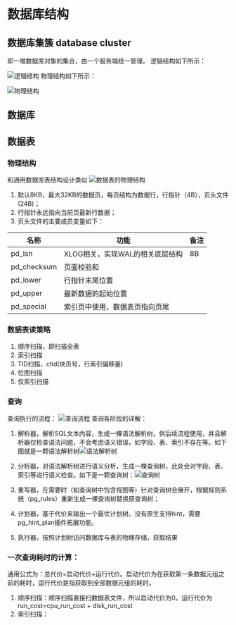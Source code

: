 # 数据库结构
## 数据库集簇 database cluster
即一堆数据库对象的集合，由一个服务端统一管理。
逻辑结构如下所示：

![逻辑结构](Pasted%20image%2020240513154924.png)
物理结构如下所示：

![物理结构](Pasted%20image%2020240513155227.png)
## 数据库
## 数据表
### 物理结构
和通用数据库表结构设计类似
![数据表的物理结构](Pasted%20image%2020240513160803.png)
1. 默认8KB，最大32KB的数据页，每页结构为数据行，行指针（4B），页头文件(24B)；
2. 行指针永远指向当前页最新行数据；
3. 页头文件的主要成员变量如下：

| 名称          | 功能                  | 备注  |
| ----------- | ------------------- | --- |
| pd_lsn      | XLOG相关，实现WAL的相关底层结构 | 8B  |
| pd_checksum | 页面校验和               |     |
| pd_lower    | 行指针末尾位置             |     |
| pd_upper    | 最新数据的起始位置           |     |
| pd_special  | 索引页中使用，数据表页指向页尾     |     |

### 数据表读策略
1. 顺序扫描，即扫描全表
2. 索引扫描
3. TID扫描，ctid(块页号，行索引偏移量)
4. 位图扫描
5. 仅索引扫描
### 查询

查询执行的流程：
![查询流程](Pasted%20image%2020240513165235.png)
查询各阶段的详解：
1. 解析器，解析SQL文本内容，生成一棵语法解析树，供后续流程使用，并且解析器仅检查语法问题，不会考虑语义错误，如字段、表、索引不存在等。如下图就是一颗语法解析树![语法解析树](Pasted%20image%2020240513171634.png)
2. 分析器，对语法解析树进行语义分析，生成一棵查询树，此处会对字段、表、索引等进行语义检查。如下是一颗查询树：![查询树](Pasted%20image%2020240513173022.png)

3. 重写器，在需要时（如查询树中包含视图等）针对查询树会展开，根据规则系统（pg_rules）重新生成一棵查询树替换原查询树；
4. 计划器，基于代价来输出一个最优计划树。没有原生支持hint，需要pg_hint_plan插件拓展功能。
5. 执行器，按照计划树访问数据库与表的物理存储，获取结果


### 一次查询耗时的计算：
通用公式为：总代价=启动代价+运行代价。启动代价为在获取第一条数据元组之前的耗时，运行代价是指获取到全部数据元组的耗时。
1. 顺序扫描：顺序扫描直接扫数据表文件，所以启动代价为0。运行代价为
run_cost=cpu_run_cost + disk_run_cost
3. 索引扫描：